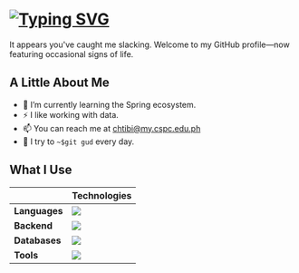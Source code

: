 <h1>
  <a href="https://git.io/typing-svg"><img src="https://readme-typing-svg.herokuapp.com?font=JetBrains+Mono&size=25&duration=2000&pause=1000&color=FFDE0E&vCenter=true&repeat=false&width=175&height=45&lines=Hello+there!+" alt="Typing SVG" /></a>
</h1>

It appears you've caught me slacking. Welcome to my GitHub profile—now featuring occasional signs of life.

## A Little About Me
- 🍃 I’m currently learning the Spring ecosystem.
- ⚡ I like working with data.
- 📫 You can reach me at chtibi@my.cspc.edu.ph
- 🔭 I try to ```~$git gud``` every day.

## What I Use
|               | Technologies                                                                    |
| ------------- | ------------------------------------------------------------------------------- |
| **Languages** | <img src="https://go-skill-icons.vercel.app/api/icons?i=java,python"/>          |
| **Backend**   | <img src="https://go-skill-icons.vercel.app/api/icons?i=spring,springdatajpa"/> |
| **Databases** | <img src="https://go-skill-icons.vercel.app/api/icons?i=mysql,postgres"/>       |
| **Tools**     | <img src="https://go-skill-icons.vercel.app/api/icons?i=git,maven,postman"/>    |


<!---
- 👋 Hi, I’m @christianjaytibi
- 👀 I’m interested in ...
- 🌱 I’m currently learning ...
- 💞️ I’m looking to collaborate on ...
- 📫 How to reach me ...
--->

<!---
christianjaytibi/christianjaytibi is a ✨ special ✨ repository because its `README.md` (this file) appears on your GitHub profile.
You can click the Preview link to take a look at your changes.
--->
